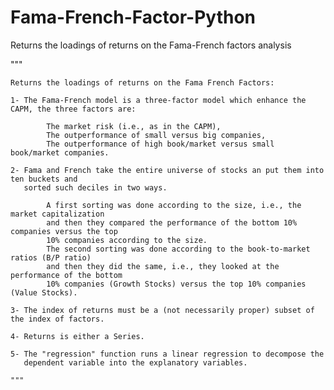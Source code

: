 # Fama-French-Factor-Python
Returns the loadings of returns on the Fama-French factors analysis

"""

    Returns the loadings of returns on the Fama French Factors:

    1- The Fama-French model is a three-factor model which enhance the CAPM, the three factors are:

            The market risk (i.e., as in the CAPM),
            The outperformance of small versus big companies,
            The outperformance of high book/market versus small book/market companies.
  
    2- Fama and French take the entire universe of stocks an put them into ten buckets and
       sorted such deciles in two ways.

            A first sorting was done according to the size, i.e., the market capitalization
            and then they compared the performance of the bottom 10% companies versus the top
            10% companies according to the size.
            The second sorting was done according to the book-to-market ratios (B/P ratio)
            and then they did the same, i.e., they looked at the performance of the bottom
            10% companies (Growth Stocks) versus the top 10% companies (Value Stocks).

    3- The index of returns must be a (not necessarily proper) subset of the index of factors.
    
    4- Returns is either a Series.

    5- The "regression" function runs a linear regression to decompose the
       dependent variable into the explanatory variables.

    """
